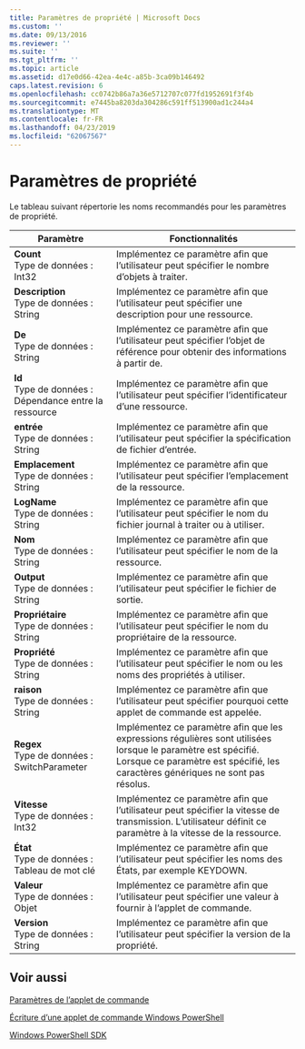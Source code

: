 ```yaml
---
title: Paramètres de propriété | Microsoft Docs
ms.custom: ''
ms.date: 09/13/2016
ms.reviewer: ''
ms.suite: ''
ms.tgt_pltfrm: ''
ms.topic: article
ms.assetid: d17e0d66-42ea-4e4c-a85b-3ca09b146492
caps.latest.revision: 6
ms.openlocfilehash: cc0742b86a7a36e5712707c077fd1952691f3f4b
ms.sourcegitcommit: e7445ba8203da304286c591ff513900ad1c244a4
ms.translationtype: MT
ms.contentlocale: fr-FR
ms.lasthandoff: 04/23/2019
ms.locfileid: "62067567"
---
```

# <a name="property-parameters"></a>Paramètres de propriété

Le tableau suivant répertorie les noms recommandés pour les paramètres de propriété.

|Paramètre|Fonctionnalités|
|---|---|
|**Count**<br>Type de données : Int32|Implémentez ce paramètre afin que l’utilisateur peut spécifier le nombre d’objets à traiter.|
|**Description**<br>Type de données : String|Implémentez ce paramètre afin que l’utilisateur peut spécifier une description pour une ressource.|
|**De**<br>Type de données : String|Implémentez ce paramètre afin que l’utilisateur peut spécifier l’objet de référence pour obtenir des informations à partir de.|
|**Id**<br>Type de données : Dépendance entre la ressource|Implémentez ce paramètre afin que l’utilisateur peut spécifier l’identificateur d’une ressource.|
|**entrée**<br>Type de données : String|Implémentez ce paramètre afin que l’utilisateur peut spécifier la spécification de fichier d’entrée.|
|**Emplacement**<br>Type de données : String|Implémentez ce paramètre afin que l’utilisateur peut spécifier l’emplacement de la ressource.|
|**LogName**<br>Type de données : String|Implémentez ce paramètre afin que l’utilisateur peut spécifier le nom du fichier journal à traiter ou à utiliser.|
|**Nom**<br>Type de données : String|Implémentez ce paramètre afin que l’utilisateur peut spécifier le nom de la ressource.|
|**Output**<br>Type de données : String|Implémentez ce paramètre afin que l’utilisateur peut spécifier le fichier de sortie.|
|**Propriétaire**<br>Type de données : String|Implémentez ce paramètre afin que l’utilisateur peut spécifier le nom du propriétaire de la ressource.|
|**Propriété**<br>Type de données : String|Implémentez ce paramètre afin que l’utilisateur peut spécifier le nom ou les noms des propriétés à utiliser.|
|**raison**<br>Type de données : String|Implémentez ce paramètre afin que l’utilisateur peut spécifier pourquoi cette applet de commande est appelée.|
|**Regex**<br>Type de données : SwitchParameter|Implémentez ce paramètre afin que les expressions régulières sont utilisées lorsque le paramètre est spécifié. Lorsque ce paramètre est spécifié, les caractères génériques ne sont pas résolus.|
|**Vitesse**<br>Type de données : Int32|Implémentez ce paramètre afin que l’utilisateur peut spécifier la vitesse de transmission. L’utilisateur définit ce paramètre à la vitesse de la ressource.|
|**État**<br>Type de données : Tableau de mot clé|Implémentez ce paramètre afin que l’utilisateur peut spécifier les noms des États, par exemple KEYDOWN.|
|**Valeur**<br>Type de données : Objet|Implémentez ce paramètre afin que l’utilisateur peut spécifier une valeur à fournir à l’applet de commande.|
|**Version**<br>Type de données : String|Implémentez ce paramètre afin que l’utilisateur peut spécifier la version de la propriété.|

## <a name="see-also"></a>Voir aussi

[Paramètres de l’applet de commande](./cmdlet-parameters.md)

[Écriture d’une applet de commande Windows PowerShell](./writing-a-windows-powershell-cmdlet.md)

[Windows PowerShell SDK](../windows-powershell-reference.md)
